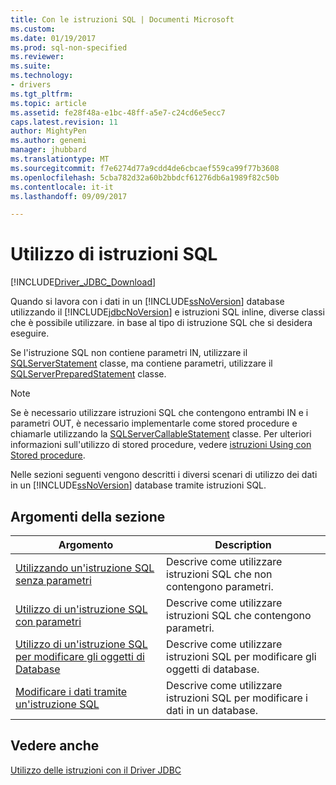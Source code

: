 ```yaml
---
title: Con le istruzioni SQL | Documenti Microsoft
ms.custom: 
ms.date: 01/19/2017
ms.prod: sql-non-specified
ms.reviewer: 
ms.suite: 
ms.technology:
- drivers
ms.tgt_pltfrm: 
ms.topic: article
ms.assetid: fe28f48a-e1bc-48ff-a5e7-c24cd6e5ecc7
caps.latest.revision: 11
author: MightyPen
ms.author: genemi
manager: jhubbard
ms.translationtype: MT
ms.sourcegitcommit: f7e6274d77a9cdd4de6cbcaef559ca99f77b3608
ms.openlocfilehash: 5cba782d32a60b2bbdcf61276db6a1989f82c50b
ms.contentlocale: it-it
ms.lasthandoff: 09/09/2017

---
```

# <a name="using-statements-with-sql"></a>Utilizzo di istruzioni SQL
[!INCLUDE[Driver_JDBC_Download](../../includes/driver_jdbc_download.md)]

  Quando si lavora con i dati in un [!INCLUDE[ssNoVersion](../../includes/ssnoversion_md.md)] database utilizzando il [!INCLUDE[jdbcNoVersion](../../includes/jdbcnoversion_md.md)] e istruzioni SQL inline, diverse classi che è possibile utilizzare. in base al tipo di istruzione SQL che si desidera eseguire.  
  
 Se l'istruzione SQL non contiene parametri IN, utilizzare il [SQLServerStatement](../../connect/jdbc/reference/sqlserverstatement-class.md) classe, ma contiene parametri, utilizzare il [SQLServerPreparedStatement](../../connect/jdbc/reference/sqlserverpreparedstatement-class.md) classe.  
  
> [!NOTE]  
>  Se è necessario utilizzare istruzioni SQL che contengono entrambi IN e i parametri OUT, è necessario implementarle come stored procedure e chiamarle utilizzando la [SQLServerCallableStatement](../../connect/jdbc/reference/sqlservercallablestatement-class.md) classe. Per ulteriori informazioni sull'utilizzo di stored procedure, vedere [istruzioni Using con Stored procedure](../../connect/jdbc/using-statements-with-stored-procedures.md).  
  
 Nelle sezioni seguenti vengono descritti i diversi scenari di utilizzo dei dati in un [!INCLUDE[ssNoVersion](../../includes/ssnoversion_md.md)] database tramite istruzioni SQL.  
  
## <a name="in-this-section"></a>Argomenti della sezione  
  
|Argomento|Description|  
|-----------|-----------------|  
|[Utilizzando un'istruzione SQL senza parametri](../../connect/jdbc/using-an-sql-statement-with-no-parameters.md)|Descrive come utilizzare istruzioni SQL che non contengono parametri.|  
|[Utilizzo di un'istruzione SQL con parametri](../../connect/jdbc/using-an-sql-statement-with-parameters.md)|Descrive come utilizzare istruzioni SQL che contengono parametri.|  
|[Utilizzo di un'istruzione SQL per modificare gli oggetti di Database](../../connect/jdbc/using-an-sql-statement-to-modify-database-objects.md)|Descrive come utilizzare istruzioni SQL per modificare gli oggetti di database.|  
|[Modificare i dati tramite un'istruzione SQL](../../connect/jdbc/using-an-sql-statement-to-modify-data.md)|Descrive come utilizzare istruzioni SQL per modificare i dati in un database.|  
  
## <a name="see-also"></a>Vedere anche  
 [Utilizzo delle istruzioni con il Driver JDBC](../../connect/jdbc/using-statements-with-the-jdbc-driver.md)  
  
  

